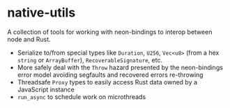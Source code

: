 # native-utils

A collection of tools for working with neon-bindings to interop between node and Rust.

* Serialize to/from special types like `Duration`, `U256`, `Vec<u8>` (from a hex `string` or `ArrayBuffer`), `RecoverableSignature`, etc.
* More safely deal with the `Throw` hazard presented by the neon-bindings error model avoiding segfaults and recovered errors re-throwing
* Threadsafe `Proxy` types to easily access Rust data owned by a JavaScript instance
* `run_async` to schedule work on microthreads
